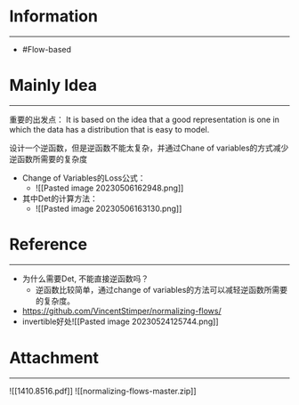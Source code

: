 # Information
---
- #Flow-based 

# Mainly Idea
---
重要的出发点：
It is based on the idea that a good representation is one in which the data has a distribution that is easy to model.

设计一个逆函数，但是逆函数不能太复杂，并通过Chane of variables的方式减少逆函数所需要的复杂度
- Change of Variables的Loss公式：
	- ![[Pasted image 20230506162948.png]]
- 其中Det的计算方法：
	- ![[Pasted image 20230506163130.png]]

# Reference
---
- 为什么需要Det, 不能直接逆函数吗？
	- 逆函数比较简单，通过change of variables的方法可以减轻逆函数所需要的复杂度。
- https://github.com/VincentStimper/normalizing-flows/
- invertible好处![[Pasted image 20230524125744.png]]
# Attachment
---
![[1410.8516.pdf]]
![[normalizing-flows-master.zip]]